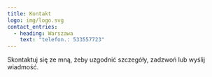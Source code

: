 ```yaml
---
title: Kontakt
logo: img/logo.svg
contact_entries:
  - heading: Warszawa
    text: "telefon.: 533557723"
---
```

Skontaktuj się ze mną, żeby uzgodnić szczegóły, zadzwoń lub wyślij wiadmość.